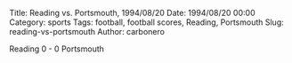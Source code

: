 Title: Reading vs. Portsmouth, 1994/08/20
Date: 1994/08/20 00:00
Category: sports
Tags: football, football scores, Reading, Portsmouth
Slug: reading-vs-portsmouth
Author: carbonero


Reading 0 - 0 Portsmouth
